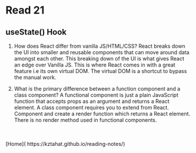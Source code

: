 # Read 21

## useState() Hook

1. How does React differ from vanilla JS/HTML/CSS?
    React breaks down the UI into smaller and reusable components that can move around data amongst each other. This breaking down of the UI is what gives React an edge over Vanilla JS. This is where React comes in with a great feature i.e its own virtual DOM. The virtual DOM is a shortcut to bypass the manual work.

2. What is the primary difference between a function component and a class component?
    A functional component is just a plain JavaScript function that accepts props as an argument and returns a React element. A class component requires you to extend from React. Component and create a render function which returns a React element. There is no render method used in functional components.



<br />
<br />
[Home]( https://kztahat.github.io/reading-notes/)
